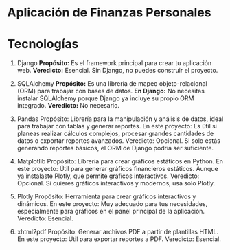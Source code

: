#   Aplicación de Finanzas Personales


#   Tecnologías
1. Django
**Propósito:** Es el framework principal para crear tu aplicación web.
**Veredicto:** Esencial. Sin Django, no puedes construir el proyecto.

2. SQLAlchemy
**Propósito:** Es una librería de mapeo objeto-relacional (ORM) para trabajar con bases de datos.
**En Django:** No necesitas instalar SQLAlchemy porque Django ya incluye su propio ORM integrado.
**Veredicto:** No necesario. 

3. Pandas
Propósito: Librería para la manipulación y análisis de datos, ideal para trabajar con tablas y generar reportes.
En este proyecto: Es útil si planeas realizar cálculos complejos, procesar grandes cantidades de datos o exportar reportes avanzados.
Veredicto: Opcional. Si solo estás generando reportes básicos, el ORM de Django podría ser suficiente.

4. Matplotlib
Propósito: Librería para crear gráficos estáticos en Python.
En este proyecto: Útil para generar gráficos financieros estáticos. Aunque ya instalaste Plotly, que permite gráficos interactivos.
Veredicto: Opcional. Si quieres gráficos interactivos y modernos, usa solo Plotly.

5. Plotly
Propósito: Herramienta para crear gráficos interactivos y dinámicos.
En este proyecto: Muy adecuado para tus necesidades, especialmente para gráficos en el panel principal de la aplicación.
Veredicto: Esencial.

6. xhtml2pdf
Propósito: Generar archivos PDF a partir de plantillas HTML.
En este proyecto: Útil para exportar reportes a PDF.
Veredicto: Esencial.